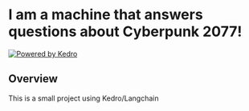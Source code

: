 # I am a machine that answers questions about Cyberpunk 2077!

[![Powered by Kedro](https://img.shields.io/badge/powered_by-kedro-ffc900?logo=kedro)](https://kedro.org)

## Overview

This is a small project using Kedro/Langchain